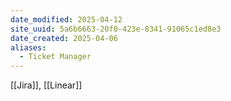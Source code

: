 ```yaml
---
date_modified: 2025-04-12
site_uuid: 5a6b6663-20f0-423e-8341-91065c1ed8e3
date_created: 2025-04-06
aliases:
  - Ticket Manager
---
```


[[Jira]], [[Linear]]
